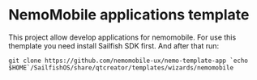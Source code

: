 # NemoMobile applications template

This project allow develop applications for nemomobile. For use this themplate you need install Sailfish SDK first. And after that run:

```git clone https://github.com/nemomobile-ux/nemo-template-app `echo $HOME`/SailfishOS/share/qtcreator/templates/wizards/nemomobile```